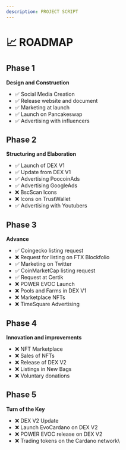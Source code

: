 ```yaml
---
description: PROJECT SCRIPT
---
```


# 📈 ROADMAP

## **Phase 1**

**Design and Construction**

* ✅ Social Media Creation
* ✅ Release website and document
* ✅ Marketing at launch
* ✅ Launch on Pancakeswap
* ✅ Advertising with influencers

## **Phase 2**

**Structuring and Elaboration**

* ✅ Launch of DEX V1
* ✅ Update from DEX V1
* ✅ Advertising PoocoinAds
* ✅ Advertising GoogleAds
* ❌ BscScan Icons
* ❌ Icons on TrustWallet
* ✅ Advertising with Youtubers

## **Phase 3**

**Advance**

* ✅ Coingecko listing request
* ❌ Request for listing on FTX Blockfolio
* ✅ Marketing on Twitter
* ✅ CoinMarketCap listing request
* ✅ Request at Certik
* ❌ POWER EVOC Launch
* ❌ Pools and Farms in DEX V1
* ❌ Marketplace NFTs
*   ❌ TimeSquare Advertising



## **Phase 4**

**Innovation and improvements**

* ❌ NFT Marketplace
* ❌ Sales of NFTs
* ❌ Release of DEX V2
* ❌ Listings in New Bags
* ❌ Voluntary donations

## **Phase 5**

**Turn of the Key**

* ❌ DEX V2 Update
* ❌ Launch EvoCardano on DEX V2
* ❌ POWER EVOC release on DEX V2
* ❌ Trading tokens on the Cardano network\
